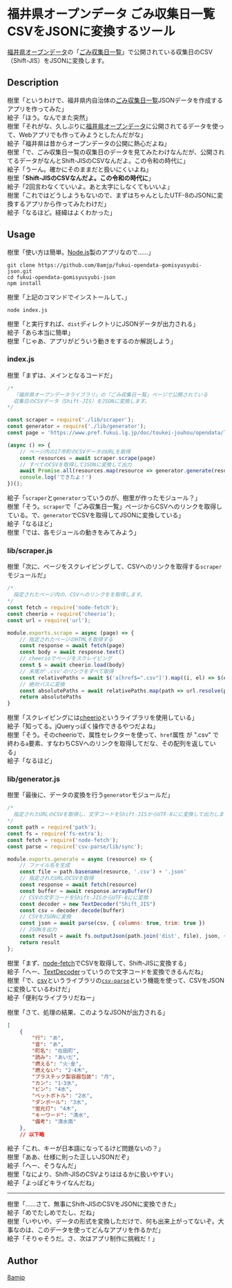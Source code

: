 # 福井県オープンデータ ごみ収集日一覧CSVをJSONに変換するツール

[福井県オープンデータ](https://www.pref.fukui.lg.jp/gyosei/jouhoukoukai/opendata/index.html)の「[ごみ収集日一覧](https://www.pref.fukui.lg.jp/doc/toukei-jouhou/opendata/list_ct_gomisyusyubi.html)」で公開されている収集日のCSV（Shift-JIS）をJSONに変換します。

## Description

樹里「というわけで、福井県内自治体の[ごみ収集日一覧](https://www.pref.fukui.lg.jp/doc/toukei-jouhou/opendata/list_ct_gomisyusyubi.html)JSONデータを作成するアプリを作ってみた」  
絵子「ほう。なんでまた突然」  
樹里「それがな、久しぶりに[福井県オープンデータ](https://www.pref.fukui.lg.jp/gyosei/jouhoukoukai/opendata/index.html)に公開されてるデータを使って、Webアプリでも作ってみようとしたんだがな」  
絵子「福井県は昔からオープンデータの公開に熱心だよね」  
樹里「で、ごみ収集日一覧の収集日のデータを見てみたわけなんだが、公開されてるデータがなんとShift-JISのCSVなんだよ。この令和の時代に」  
絵子「うーん。確かにそのままだと扱いにくいよね」  
樹里「**Shift-JISのCSVなんだよ。この令和の時代に**」  
絵子「2回言わなくていいよ。あと太字にしなくてもいいよ」  
樹里「これではどうしようもないので、まずはちゃんとしたUTF-8のJSONに変換するアプリから作ってみたわけだ」  
絵子「なるほど。経緯はよくわかった」

## Usage

樹里「使い方は簡単。[Node.js](https://nodejs.org/ja/)製のアプリなので……」

```
git clone https://github.com/8amjp/fukui-opendata-gomisyusyubi-json.git
cd fukui-opendata-gomisyusyubi-json
npm install
```

樹里「上記のコマンドでインストールして、」

```
node index.js
```

樹里「と実行すれば、`dist`ディレクトリにJSONデータが出力される」  
絵子「あら本当に簡単」  
樹里「じゃあ、アプリがどういう動きをするのか解説しよう」

### index.js

樹里「まずは、メインとなるコードだ」

```js:index.js
/*
  「福井県オープンデータライブラリ」の「ごみ収集日一覧」ページで公開されている
  収集日のCSVデータ（Shift-JIS）をJSONに変換します。
*/

const scraper = require('./lib/scraper');
const generator = require('./lib/generator');
const page = 'https://www.pref.fukui.lg.jp/doc/toukei-jouhou/opendata/list_ct_gomisyusyubi.html'; // 「ごみ収集日一覧」ページのURL

(async () => {
    // ページ内の17市町のCSVデータのURLを取得
    const resources = await scraper.scrape(page)
    // すべてのCSVを取得してJSONに変換して出力
    await Promise.all(resources.map(resource => generator.generate(resource)))
    console.log('できたよ！')
})();
```

絵子「`scraper`と`generator`っていうのが、樹里が作ったモジュール？」  
樹里「そう。`scraper`で「ごみ収集日一覧」ページからCSVへのリンクを取得している。で、`generator`でCSVを取得してJSONに変換している」  
絵子「なるほど」  
樹里「では、各モジュールの動きをみてみよう」

### lib/scraper.js

樹里「次に、ページをスクレイピングして、CSVへのリンクを取得する`scraper`モジュールだ」

```js:lib/scraper.js
/*
  指定されたページ内の、CSVへのリンクをを取得します。
*/
const fetch = require('node-fetch');
const cheerio = require('cheerio');
const url = require('url');

module.exports.scrape = async (page) => {
    // 指定されたページのHTMLを取得する
    const response = await fetch(page)
    const body = await response.text()
    // cheerioでページをスクレイピング
    const $ = await cheerio.load(body)
    // 末尾が'.csv'のリンクをすべて取得
    const relativePaths = await $('a[href$=".csv"]').map((i, el) => $(el).attr('href')).get()
    // 絶対パスに変換
    const absolutePaths = await relativePaths.map(path => url.resolve(page, path))
    return absolutePaths
}
```

樹里「スクレイピングには[cheerio](https://www.npmjs.com/package/cheerio)というライブラリを使用している」  
絵子「知ってる。jQueryっぽく操作できるやつだよね」  
樹里「そう。そのcheerioで、属性セレクターを使って、`href`属性 が ".csv" で終わる`a`要素、すなわちCSVへのリンクを取得してだな、その配列を返している」  
絵子「なるほど」

### lib/generator.js

樹里「最後に、データの変換を行う`generator`モジュールだ」

```js:lib/generator.js
/*
  指定されたURLのCSVを取得し、文字コードをShift-JISからUTF-8にに変換して出力します。
*/
const path = require('path');
const fs = require('fs-extra');
const fetch = require('node-fetch');
const parse = require('csv-parse/lib/sync');

module.exports.generate = async (resource) => {
    // ファイル名を生成
    const file = path.basename(resource, '.csv') + '.json'
    // 指定されたURLのCSVを取得
    const response = await fetch(resource)
    const buffer = await response.arrayBuffer()
    // CSVの文字コードをShift-JISからUTF-8にに変換
    const decoder = new TextDecoder("Shift_JIS")
    const csv = decoder.decode(buffer)
    // CSVをJSONに変換
    const json = await parse(csv, { columns: true, trim: true })
    // JSONを出力
    const result = await fs.outputJson(path.join('dist', file), json, { spaces: 4 })
    return result
};
```

樹里「まず、[node-fetch](https://www.npmjs.com/package/node-fetch)でCSVを取得して、Shift-JISに変換する」    
絵子「へー、[TextDecoder](https://developer.mozilla.org/ja/docs/Web/API/TextDecoder)っていうので文字コードを変換できるんだね」  
樹里「で、[csv](https://www.npmjs.com/package/csv)というライブラリの[`csv-parse`](https://csv.js.org/parse/)という機能を使って、CSVをJSONに変換しているわけだ」  
絵子「便利なライブラリだねー」

樹里「さて、処理の結果、このようなJSONが出力される」

```json
[
    {
        "行": "あ",
        "音": "あ",
        "町名": "在田町",
        "読み": "あいだ",
        "燃える": "火･金",
        "燃えない": "2･4木",
        "プラスチック製容器包装": "月",
        "カン": "1･3水",
        "ビン": "4水",
        "ペットボトル": "2水",
        "ダンボール": "3水",
        "蛍光灯": "4木",
        "キーワード": "清水",
        "備考": "清水南"
    },
    // 以下略
```

絵子「これ、キーが日本語になってるけど問題ないの？」  
樹里「ああ、仕様に則った正しいJSONだぞ」  
絵子「へー、そうなんだ」  
樹里「なにより、Shift-JISのCSVよりははるかに扱いやすい」  
絵子「よっぽどキライなんだね」

----

樹里「……さて、無事にShift-JISのCSVをJSONに変換できた」  
絵子「めでたしめでたし、だね」  
樹里「いやいや、データの形式を変換しただけで、何も出来上がってないぞ。大事なのは、このデータを使ってどんなアプリを作るかだ」  
絵子「そりゃそうだ。さ、次はアプリ制作に挑戦だ！」

## Author

[8amjp](https://github.com/8amjp)
<!--stackedit_data:
eyJoaXN0b3J5IjpbLTc0ODMzMzYzNywtMTQyMDMxNDU2MywxND
IxMjYwMjUxLC0xMjc5OTkwMTY1LC0yMzA2NTYxNjUsNDY4Njgz
MzA3LDgxMTQwMTk2LDYxNTc1OTc0OCwtMjM3NDAxOTM5XX0=
-->
